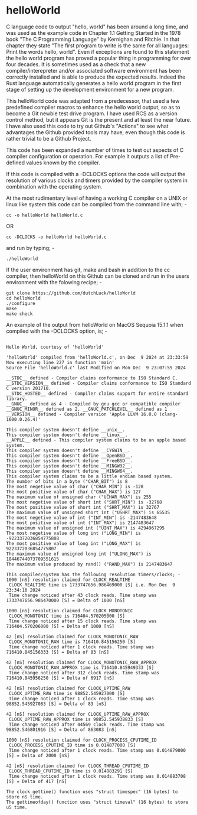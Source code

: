 # helloWorld
C language code to output "hello, world" has been around a long time,
and was used as the example code in Chapter 1.1 Getting Started in
the 1978 book "The C Programming Language" by Kernighan and Ritchie.
In that chapter they state "The first program to write is the same
for all languages: Print the words  hello, world". Even if exceptions
are found to this statement the hello world program has proved a
popular thing in programming for over four decades. It is sometimes
used as a check that a new compiler/interepreter and/or associated
software environment has been correctly installed and is able to
produce the expected results. Indeed the Rust language automatically
generates a hello world program in the first stage of setting up the
development environment for a new program.

This helloWorld code was adapted from a predecessor, that used a few
predefined compiler macros to enhance the hello world output, so as
to become a Git newbie test drive program.
I have used RCS as a version control method, but it appears Git is
the present and at least the near future. I have also used this
code to try out Github's "Actions" to see what advantages the Github
provided tools may have, even though this code is rather trivial
to be a Github Project.

This code has been expanded a number of times to test out
aspects of C compiler configuration or operation. For example
it outputs a list of Pre-defined values known by the compiler.

If this code is compiled with a -DCLOCKS options 
the code will output the resolution of various clocks
and timers provided by the compiler system in combination
with the operating system.

At the most rudimentary level of having a working C compiler
on a UNIX or linux like system this code can be compiled from
the command line with; -
```
cc -o helloWorld helloWorld.c
```
OR
```
cc -DCLOCKS -o helloWorld helloWorld.c
```
and run by typing; -
```
./helloWorld
```
If the user environment has git, make and bash in addition to
the cc compiler, then helloWorld on this Github can be cloned
and run in the users environment with the folowing recipe; -
```
git clone https://github.com/dutchLuck/helloWorld
cd helloWorld
./configure
make
make check
```
An example of the output from helloWorld on MacOS Sequoia 15.1.1
when compiled with the -DCLOCKS option, is; -
```

Hello World, courtesy of 'helloWorld'

'helloWorld' compiled from 'helloWorld.c', on Dec  9 2024 at 23:33:59
Now executing line 227 in function 'main'
Source File 'helloWorld.c' last Modified on Mon Dec  9 23:07:59 2024

__STDC__ defined - Compiler claims conformance to ISO Standard C.
__STDC_VERSION__ defined - Compiler claims conformance to ISO Standard C version 201710.
__STDC_HOSTED__ defined - Compiler claims support for entire standard library.
__GNUC__ defined as 4 - Compiled by gnu gcc or compatible compiler
__GNUC_MINOR__ defined as 2, __GNUC_PATCHLEVEL__ defined as 1
__VERSION__ defined - Compiler version 'Apple LLVM 16.0.0 (clang-1600.0.26.4)'

This compiler system doesn't define __unix__.
This compiler system doesn't define __linux__.
__APPLE__ defined - This compiler system claims to be an apple based system.
This compiler system doesn't define __CYGWIN__.
This compiler system doesn't define __OpenBSD__.
This compiler system doesn't define __FreeBSD__.
This compiler system doesn't define __MINGW32__.
This compiler system doesn't define __MINGW64__.
This compiler system claims to be a little endian based system.
The number of bits in a byte ("CHAR_BIT") is 8
The most negetive value of char ("CHAR_MIN") is -128
The most positive value of char ("CHAR_MAX") is 127
The maximum value of unsigned char ("UCHAR_MAX") is 255
The most negetive value of short int ("SHRT_MIN") is -32768
The most positive value of short int ("SHRT_MAX") is 32767
The maximum value of unsigned short int ("USHRT_MAX") is 65535
The most negetive value of int ("INT_MIN") is -2147483648
The most positive value of int ("INT_MAX") is 2147483647
The maximum value of unsigned int ("UINT_MAX") is 4294967295
The most negetive value of long int ("LONG_MIN") is -9223372036854775808
The most positive value of long int ("LONG_MAX") is 9223372036854775807
The maximum value of unsigned long int ("ULONG_MAX") is 18446744073709551615
The maximum value produced by rand() ("RAND_MAX") is 2147483647

This compiler/system has the following resolution timers/clocks; -
1000 [nS] resolution claimed for CLOCK_REALTIME
 CLOCK_REALTIME time is 1733747656.986469000 [S] i.e. Mon Dec  9 23:34:16 2024
 Time change noticed after 43 clock reads. Time stamp was 1733747656.986470000 [S] = Delta of 1000 [nS]

1000 [nS] resolution claimed for CLOCK_MONOTONIC
 CLOCK_MONOTONIC time is 716404.570205000 [S]
 Time change noticed after 15 clock reads. Time stamp was 716404.570206000 [S] = Delta of 1000 [nS]

42 [nS] resolution claimed for CLOCK_MONOTONIC_RAW
 CLOCK_MONOTONIC_RAW time is 716410.845156250 [S]
 Time change noticed after 1 clock reads. Time stamp was 716410.845156333 [S] = Delta of 83 [nS]

42 [nS] resolution claimed for CLOCK_MONOTONIC_RAW_APPROX
 CLOCK_MONOTONIC_RAW_APPROX time is 716410.845949333 [S]
 Time change noticed after 312 clock reads. Time stamp was 716410.845956250 [S] = Delta of 6917 [nS]

42 [nS] resolution claimed for CLOCK_UPTIME_RAW
 CLOCK_UPTIME_RAW time is 98852.545927000 [S]
 Time change noticed after 1 clock reads. Time stamp was 98852.545927083 [S] = Delta of 83 [nS]

42 [nS] resolution claimed for CLOCK_UPTIME_RAW_APPROX
 CLOCK_UPTIME_RAW_APPROX time is 98852.545938833 [S]
 Time change noticed after 44569 clock reads. Time stamp was 98852.546801916 [S] = Delta of 863083 [nS]

1000 [nS] resolution claimed for CLOCK_PROCESS_CPUTIME_ID
 CLOCK_PROCESS_CPUTIME_ID time is 0.014877000 [S]
 Time change noticed after 1 clock reads. Time stamp was 0.014879000 [S] = Delta of 2000 [nS]

42 [nS] resolution claimed for CLOCK_THREAD_CPUTIME_ID
 CLOCK_THREAD_CPUTIME_ID time is 0.014883291 [S]
 Time change noticed after 1 clock reads. Time stamp was 0.014883708 [S] = Delta of 417 [nS]

The clock_gettime() function uses "struct timespec" (16 bytes) to store nS time.
The gettimeofday() function uses "struct timeval" (16 bytes) to store uS time.
```
